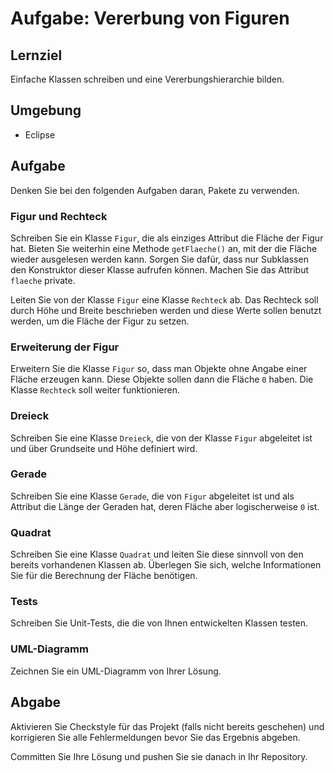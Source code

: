 # Aufgabe: Vererbung von Figuren

## Lernziel

Einfache Klassen schreiben und eine Vererbungshierarchie bilden.


## Umgebung

  * Eclipse


## Aufgabe

Denken Sie bei den folgenden Aufgaben daran, Pakete zu verwenden.


### Figur und Rechteck

Schreiben Sie ein Klasse `Figur`, die als einziges Attribut die Fläche der Figur hat. Bieten Sie weiterhin eine Methode `getFlaeche()` an, mit der die Fläche wieder ausgelesen werden kann. Sorgen Sie dafür, dass nur Subklassen den Konstruktor dieser Klasse aufrufen können. Machen Sie das Attribut `flaeche` private.

Leiten Sie von der Klasse `Figur` eine Klasse `Rechteck` ab. Das Rechteck soll durch Höhe und Breite beschrieben werden und diese Werte sollen benutzt werden, um die Fläche der Figur zu setzen.


### Erweiterung der Figur

Erweitern Sie die Klasse `Figur` so, dass man Objekte ohne Angabe einer Fläche erzeugen kann. Diese Objekte sollen dann die Fläche `0` haben. Die Klasse `Rechteck` soll weiter funktionieren.


### Dreieck

Schreiben Sie eine Klasse `Dreieck`, die von der Klasse `Figur` abgeleitet ist und über Grundseite und Höhe definiert wird.


### Gerade

Schreiben Sie eine Klasse `Gerade`, die von `Figur` abgeleitet ist und als Attribut die Länge der Geraden hat, deren Fläche aber logischerweise `0` ist.


### Quadrat

Schreiben Sie eine Klasse `Quadrat` und leiten Sie diese sinnvoll von den bereits vorhandenen Klassen ab. Überlegen Sie sich, welche Informationen Sie für die Berechnung der Fläche benötigen.


### Tests

Schreiben Sie Unit-Tests, die die von Ihnen entwickelten Klassen testen.


### UML-Diagramm

Zeichnen Sie ein UML-Diagramm von Ihrer Lösung.


## Abgabe

Aktivieren Sie Checkstyle für das Projekt (falls nicht bereits geschehen) und korrigieren Sie alle Fehlermeldungen bevor Sie das Ergebnis abgeben.

Committen Sie Ihre Lösung und pushen Sie sie danach in Ihr Repository.
